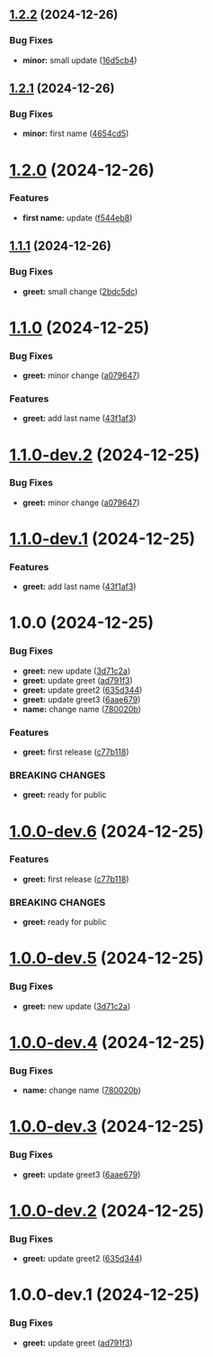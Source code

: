## [1.2.2](https://github.com/abudayah/hello-world/compare/v1.2.1...v1.2.2) (2024-12-26)


### Bug Fixes

* **minor:** small update ([16d5cb4](https://github.com/abudayah/hello-world/commit/16d5cb4b390466231f65ebe8dfb19c88aee81aa3))

## [1.2.1](https://github.com/abudayah/hello-world/compare/v1.2.0...v1.2.1) (2024-12-26)


### Bug Fixes

* **minor:** first name ([4654cd5](https://github.com/abudayah/hello-world/commit/4654cd5adc0e01907c8190f96db8b1043949c942))

# [1.2.0](https://github.com/abudayah/hello-world/compare/v1.1.1...v1.2.0) (2024-12-26)


### Features

* **first name:** update ([f544eb8](https://github.com/abudayah/hello-world/commit/f544eb8dcfba2b9738a6fd36284fa058f3aa9ce8))

## [1.1.1](https://github.com/abudayah/hello-world/compare/v1.1.0...v1.1.1) (2024-12-26)


### Bug Fixes

* **greet:** small change ([2bdc5dc](https://github.com/abudayah/hello-world/commit/2bdc5dcde518ce1741d81c0412269507d3cb5702))

# [1.1.0](https://github.com/abudayah/hello-world/compare/v1.0.0...v1.1.0) (2024-12-25)


### Bug Fixes

* **greet:** minor change ([a079647](https://github.com/abudayah/hello-world/commit/a0796471b8506b19e8a71839bda058417750dc94))


### Features

* **greet:** add last name ([43f1af3](https://github.com/abudayah/hello-world/commit/43f1af30a75fcaec4009a92b9c5116e0ab9b1621))

# [1.1.0-dev.2](https://github.com/abudayah/hello-world/compare/v1.1.0-dev.1...v1.1.0-dev.2) (2024-12-25)


### Bug Fixes

* **greet:** minor change ([a079647](https://github.com/abudayah/hello-world/commit/a0796471b8506b19e8a71839bda058417750dc94))

# [1.1.0-dev.1](https://github.com/abudayah/hello-world/compare/v1.0.0...v1.1.0-dev.1) (2024-12-25)


### Features

* **greet:** add last name ([43f1af3](https://github.com/abudayah/hello-world/commit/43f1af30a75fcaec4009a92b9c5116e0ab9b1621))

# 1.0.0 (2024-12-25)


### Bug Fixes

* **greet:** new update ([3d71c2a](https://github.com/abudayah/hello-world/commit/3d71c2a7873c4a3b4089362cc6c18de5fc0f99eb))
* **greet:** update greet ([ad791f3](https://github.com/abudayah/hello-world/commit/ad791f3db56a4fbf2a9b3628aae4d862f22f3da6))
* **greet:** update greet2 ([635d344](https://github.com/abudayah/hello-world/commit/635d344c87d1f06b90e91233b00e3fd06766d6f6))
* **greet:** update greet3 ([6aae679](https://github.com/abudayah/hello-world/commit/6aae6792fbf2fedc9c510e5adc4dda280fde1a06))
* **name:** change name ([780020b](https://github.com/abudayah/hello-world/commit/780020b8be0d510e1bb1c55b4dc82165b2d16034))


### Features

* **greet:** first release ([c77b118](https://github.com/abudayah/hello-world/commit/c77b11885c1403bf15387ada05d3e02b591673dc))


### BREAKING CHANGES

* **greet:** ready for public

# [1.0.0-dev.6](https://github.com/abudayah/hello-world/compare/v1.0.0-dev.5...v1.0.0-dev.6) (2024-12-25)


### Features

* **greet:** first release ([c77b118](https://github.com/abudayah/hello-world/commit/c77b11885c1403bf15387ada05d3e02b591673dc))


### BREAKING CHANGES

* **greet:** ready for public

# [1.0.0-dev.5](https://github.com/abudayah/hello-world/compare/v1.0.0-dev.4...v1.0.0-dev.5) (2024-12-25)


### Bug Fixes

* **greet:** new update ([3d71c2a](https://github.com/abudayah/hello-world/commit/3d71c2a7873c4a3b4089362cc6c18de5fc0f99eb))

# [1.0.0-dev.4](https://github.com/abudayah/hello-world/compare/v1.0.0-dev.3...v1.0.0-dev.4) (2024-12-25)


### Bug Fixes

* **name:** change name ([780020b](https://github.com/abudayah/hello-world/commit/780020b8be0d510e1bb1c55b4dc82165b2d16034))

# [1.0.0-dev.3](https://github.com/abudayah/hello-world/compare/v1.0.0-dev.2...v1.0.0-dev.3) (2024-12-25)


### Bug Fixes

* **greet:** update greet3 ([6aae679](https://github.com/abudayah/hello-world/commit/6aae6792fbf2fedc9c510e5adc4dda280fde1a06))

# [1.0.0-dev.2](https://github.com/abudayah/hello-world/compare/v1.0.0-dev.1...v1.0.0-dev.2) (2024-12-25)


### Bug Fixes

* **greet:** update greet2 ([635d344](https://github.com/abudayah/hello-world/commit/635d344c87d1f06b90e91233b00e3fd06766d6f6))

# 1.0.0-dev.1 (2024-12-25)


### Bug Fixes

* **greet:** update greet ([ad791f3](https://github.com/abudayah/hello-world/commit/ad791f3db56a4fbf2a9b3628aae4d862f22f3da6))
